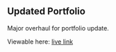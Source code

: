 ## Updated Portfolio

Major overhaul for portfolio update.

Viewable here: [live link](https://s07w.github.io/portfolio/)
